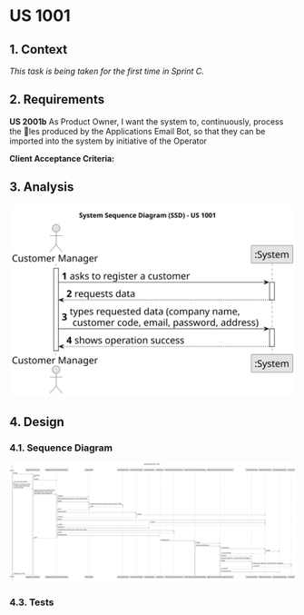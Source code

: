 # US 1001

## 1. Context

*This task is being taken for the first time in Sprint C.*

## 2. Requirements

**US 2001b** As Product Owner, I want the system to, continuously, process the les produced
by the Applications Email Bot, so that they can be imported into the system by initiative
of the Operator

**Client Acceptance Criteria:**

## 3. Analysis

![SSD](analysis/us1001-RegisterCustomer-SSD.svg)

## 4. Design


### 4.1. Sequence Diagram

![SD](design/us1001-RegisterCustomer-SD.svg)

### 4.3. Tests

```

````